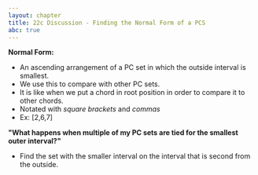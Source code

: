 ```yaml
---
layout: chapter
title: 22c Discussion - Finding the Normal Form of a PCS
abc: true
---
```


**Normal Form:**
- An ascending arrangement of a PC set in which the outside interval is smallest.
- We use this to compare with other PC sets.
- It is like when we put a chord in root position in order to compare it to other chords.
- Notated with *square brackets* and *commas*
- Ex: [2,6,7]

**"What happens when multiple of my PC sets are tied for the smallest outer interval?"**
- Find the set with the smaller interval on the interval that is second from the outside.